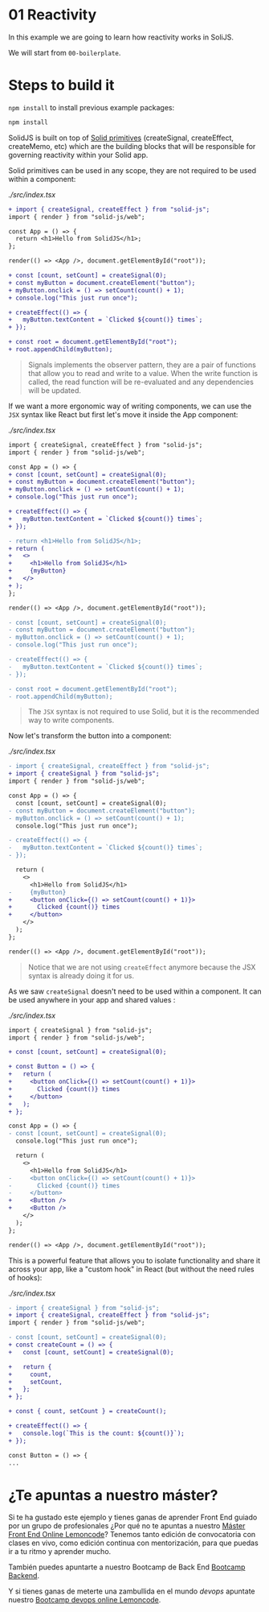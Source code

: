 # 01 Reactivity

In this example we are going to learn how reactivity works in SoliJS.

We will start from `00-boilerplate`.

# Steps to build it

`npm install` to install previous example packages:

```bash
npm install
```

SolidJS is built on top of [Solid primitives](https://www.solidjs.com/docs/latest/api#basic-reactivity) (createSignal, createEffect, createMemo, etc) which are the building blocks that will be responsible for governing reactivity within your Solid app.

Solid primitives can be used in any scope, they are not required to be used within a component:

_./src/index.tsx_

```diff
+ import { createSignal, createEffect } from "solid-js";
import { render } from "solid-js/web";

const App = () => {
  return <h1>Hello from SolidJS</h1>;
};

render(() => <App />, document.getElementById("root"));

+ const [count, setCount] = createSignal(0);
+ const myButton = document.createElement("button");
+ myButton.onclick = () => setCount(count() + 1);
+ console.log("This just run once");

+ createEffect(() => {
+   myButton.textContent = `Clicked ${count()} times`;
+ });

+ const root = document.getElementById("root");
+ root.appendChild(myButton);
```

> Signals implements the observer pattern, they are a pair of functions that allow you to read and write to a value. When the write function is called, the read function will be re-evaluated and any dependencies will be updated.

If we want a more ergonomic way of writing components, we can use the `JSX` syntax like React but first let's move it inside the App component:

_./src/index.tsx_

```diff
import { createSignal, createEffect } from "solid-js";
import { render } from "solid-js/web";

const App = () => {
+ const [count, setCount] = createSignal(0);
+ const myButton = document.createElement("button");
+ myButton.onclick = () => setCount(count() + 1);
+ console.log("This just run once");

+ createEffect(() => {
+   myButton.textContent = `Clicked ${count()} times`;
+ });

- return <h1>Hello from SolidJS</h1>;
+ return (
+   <>
+     <h1>Hello from SolidJS</h1>
+     {myButton}
+   </>
+ );
};

render(() => <App />, document.getElementById("root"));

- const [count, setCount] = createSignal(0);
- const myButton = document.createElement("button");
- myButton.onclick = () => setCount(count() + 1);
- console.log("This just run once");

- createEffect(() => {
-   myButton.textContent = `Clicked ${count()} times`;
- });

- const root = document.getElementById("root");
- root.appendChild(myButton);

```

> The `JSX` syntax is not required to use Solid, but it is the recommended way to write components.

Now let's transform the button into a component:

_./src/index.tsx_

```diff
- import { createSignal, createEffect } from "solid-js";
+ import { createSignal } from "solid-js";
import { render } from "solid-js/web";

const App = () => {
  const [count, setCount] = createSignal(0);
- const myButton = document.createElement("button");
- myButton.onclick = () => setCount(count() + 1);
  console.log("This just run once");

- createEffect(() => {
-   myButton.textContent = `Clicked ${count()} times`;
- });

  return (
    <>
      <h1>Hello from SolidJS</h1>
-     {myButton}
+     <button onClick={() => setCount(count() + 1)}>
+       Clicked {count()} times
+     </button>
    </>
  );
};

render(() => <App />, document.getElementById("root"));
```

> Notice that we are not using `createEffect` anymore because the JSX syntax is already doing it for us.

As we saw `createSignal` doesn't need to be used within a component. It can be used anywhere in your app and shared values :

_./src/index.tsx_

```diff
import { createSignal } from "solid-js";
import { render } from "solid-js/web";

+ const [count, setCount] = createSignal(0);

+ const Button = () => {
+   return (
+     <button onClick={() => setCount(count() + 1)}>
+       Clicked {count()} times
+     </button>
+   );
+ };

const App = () => {
- const [count, setCount] = createSignal(0);
  console.log("This just run once");

  return (
    <>
      <h1>Hello from SolidJS</h1>
-     <button onClick={() => setCount(count() + 1)}>
-       Clicked {count()} times
-     </button>
+     <Button />
+     <Button />
    </>
  );
};

render(() => <App />, document.getElementById("root"));

```

This is a powerful feature that allows you to isolate functionality and share it across your app, like a "custom hook" in React (but without the need rules of hooks):

_./src/index.tsx_

```diff
- import { createSignal } from "solid-js";
+ import { createSignal, createEffect } from "solid-js";
import { render } from "solid-js/web";

- const [count, setCount] = createSignal(0);
+ const createCount = () => {
+   const [count, setCount] = createSignal(0);

+   return {
+     count,
+     setCount,
+   };
+ };

+ const { count, setCount } = createCount();

+ createEffect(() => {
+   console.log(`This is the count: ${count()}`);
+ });

const Button = () => {
...

```

# ¿Te apuntas a nuestro máster?

Si te ha gustado este ejemplo y tienes ganas de aprender Front End guiado por un grupo de profesionales ¿Por qué no te apuntas a nuestro [Máster Front End Online Lemoncode](https://lemoncode.net/master-frontend#inicio-banner)? Tenemos tanto edición de convocatoria con clases en vivo, como edición continua con mentorización, para que puedas ir a tu ritmo y aprender mucho.

También puedes apuntarte a nuestro Bootcamp de Back End [Bootcamp Backend](https://lemoncode.net/bootcamp-backend#inicio-banner).

Y si tienes ganas de meterte una zambullida en el mundo _devops_ apuntate nuestro [Bootcamp devops online Lemoncode](https://lemoncode.net/bootcamp-devops#bootcamp-devops/inicio).
